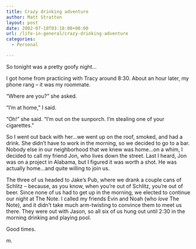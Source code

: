 ```yaml
---
title: Crazy drinking adventure
author: Matt Stratton
layout: post
date: 2002-07-10T03:18:00+00:00
url: /life-in-general/crazy-drinking-adventure
categories:
  - Personal

---
```

So tonight was a pretty goofy night&#8230;

I got home from practicing with Tracy around 8:30. About an hour later, my phone rang &#8211; it was my roommate.

&#8220;Where are you?&#8221; she asked.

&#8220;I&#8217;m at home,&#8221; I said.

&#8220;Oh!&#8221; she said. &#8220;I&#8217;m out on the sunporch. I&#8217;m stealing one of your cigarettes.&#8221;

So I went out back with her&#8230;we went up on the roof, smoked, and had a drink. She didn&#8217;t have to work in the morning, so we decided to go to a bar. Nobody else in our neighborhood that we knew was home&#8230;on a whim, I decided to call my friend Jon, who lives down the street. Last I heard, Jon was on a project in Alabama, but I figured it was worth a shot. He was actually home&#8230;and quite willing to join us.

The three of us headed to Jake&#8217;s Pub, where we drank a couple cans of Schlitz &#8211; because, as you know, when you&#8217;re out of Schlitz, you&#8217;re out of beer. Since none of us had to get up in the morning, we elected to continue our night at The Note. I called my friends Evin and Noah (who _love_ The Note), and it didn&#8217;t take much arm-twisting to convince them to meet us there. They were out with Jason, so all six of us hung out until 2:30 in the morning drinking and playing pool.

Good times.

m.